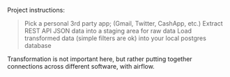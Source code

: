 Project instructions:

> Pick a personal 3rd party app; (Gmail, Twitter, CashApp, etc.) 
> Extract REST API JSON data into a staging area for raw data
> Load transformed data (simple filters are ok) into your local postgres database

Transformation is not important here, but rather putting together connections across different software, with airflow.
